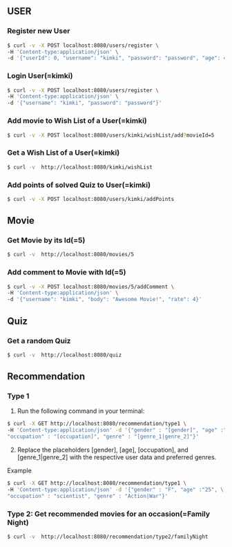 ## USER 

### Register new User
```bash
$ curl -v -X POST localhost:8080/users/register \
-H 'Content-type:application/json' \
-d '{"userId": 0, "username": "kimki", "password": "password", "age": 4, "occupation": "scientist", "gender": "M"}'
```

### Login User(=kimki)
```bash
$ curl -v -X POST localhost:8080/users/register \
-H 'Content-type:application/json' \
-d '{"username": "kimki", "password": "password"}'
```

### Add movie to Wish List of a User(=kimki)
```bash
$ curl -v -X POST localhost:8080/users/kimki/wishList/add?movieId=5
```

### Get a Wish List of a User(=kimki)
```bash
$ curl -v  http://localhost:8080/kimki/wishList
```

### Add points of solved Quiz to User(=kimki)
```bash
$ curl -v -X POST localhost:8080/users/kimki/addPoints
```

## Movie

### Get Movie by its Id(=5)
```bash
$ curl -v  http://localhost:8080/movies/5
```

### Add comment to Movie with Id(=5)

```bash
$ curl -v -X POST localhost:8080/movies/5/addComment \
-H 'Content-type:application/json' \
-d '{"username": "kimki", "body": "Awesome Movie!", "rate": 4}'
```

## Quiz

### Get a random Quiz

```bash
$ curl -v  http://localhost:8080/quiz
```

## Recommendation

### Type 1
1. Run the following command in your terminal:
```bash
$ curl -X GET http://localhost:8080/recommendation/type1 \
-H 'Content-type:application/json' -d '{"gender" : "[gender]", "age" :"[age]", \ 
"occupation" : "[occupation]", "genre" : "[genre_1|genre_2]"}'
```
2. Replace the placeholders [gender], [age], [occupation], 
and [genre_1|genre_2] with the respective user data and preferred genres.

Example
```bash
$ curl -X GET http://localhost:8080/recommendation/type1 \ 
-H 'Content-type:application/json' -d '{"gender" : "F", "age" :"25", \ 
"occupation" : "scientist", "genre" : "Action|War"}'
```

### Type 2: Get recommended movies for an occasion(=Family Night)
```bash
$ curl -v  http://localhost:8080/recommendation/type2/familyNight
```

